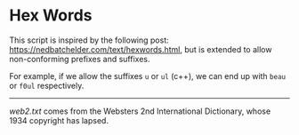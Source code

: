 # Hex Words

This script is inspired by the following post: https://nedbatchelder.com/text/hexwords.html, but is
extended to allow non-conforming prefixes and suffixes. 

For example, if we allow the suffixes `u` or `ul` (c++), we can end up with `beau` or `f0ul` respectively.


---

_web2.txt_ comes from the Websters 2nd International Dictionary, whose 1934 copyright has lapsed.
